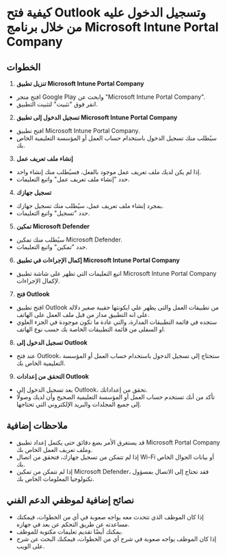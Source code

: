 # كيفية فتح Outlook وتسجيل الدخول عليه من خلال برنامج Microsoft Intune Portal Company

## الخطوات

1. **تنزيل تطبيق Microsoft Intune Portal Company**

- افتح متجر Google Play وابحث عن "Microsoft Intune Portal Company".
- انقر فوق "تثبيت" لتثبيت التطبيق.

2. **تسجيل الدخول إلى تطبيق Microsoft Intune Portal Company**

- افتح تطبيق Microsoft Intune Portal Company.
- سيُطلب منك تسجيل الدخول باستخدام حساب العمل أو المؤسسة التعليمية الخاص بك.

3. **إنشاء ملف تعريف عمل**

- إذا لم يكن لديك ملف تعريف عمل موجود بالفعل، فسيُطلب منك إنشاء واحد.
- حدد "إنشاء ملف تعريف عمل" واتبع التعليمات.

4. **تسجيل جهازك**

- بمجرد إنشاء ملف تعريف عمل، سيُطلب منك تسجيل جهازك.
- حدد "تسجيل" واتبع التعليمات.

5. **تمكين Microsoft Defender**

- سيُطلب منك تمكين Microsoft Defender.
- حدد "تمكين" واتبع التعليمات.

6. **إكمال الإجراءات في تطبيق Microsoft Intune Portal Company**

- اتبع التعليمات التي تظهر على شاشة تطبيق Microsoft Intune Portal Company لإكمال الإجراءات.

7. **فتح Outlook**

- افتح تطبيق Outlook من تطبيقات العمل والتى يظهر علي ايكونتها حقيبة صغير دلالة على انه التطبيق مدار من قبل ملف العمل على الهاتف.
- ستجده في قائمة التطبيقات المدارة، والتي عادة ما تكون موجودة في الجزء العلوي او السفلى من قائمة التطبيقات الخاصة بك حسب نوع الهاتف.

8. **تسجيل الدخول إلى Outlook**

- عند فتح Outlook، ستحتاج إلى تسجيل الدخول باستخدام حساب العمل أو المؤسسة التعليمية الخاص بك.

9. **التحقق من إعدادات Outlook**

- بعد تسجيل الدخول إلى Outlook، تحقق من إعداداتك.
- تأكد من أنك تستخدم حساب العمل أو المؤسسة التعليمية الصحيح وأن لديك وصولًا إلى جميع المجلدات والبريد الإلكتروني التي تحتاجها.

## ملاحظات إضافية

- قد يستغرق الأمر بضع دقائق حتى يكتمل إعداد تطبيق Microsoft Portal Company وملف تعريف العمل الخاص بك.
- إذا لم تتمكن من تسجيل جهازك، فتحقق من اتصال Wi-Fi أو بيانات الجوال الخاص بك.
- إذا لم تتمكن من تمكين Microsoft Defender، فقد تحتاج إلى الاتصال بمسؤول تكنولوجيا المعلومات الخاص بك.

## نصائح إضافية لموظفي الدعم الفني

- إذا كان الموظف الذي تتحدث معه يواجه صعوبة في أي من الخطوات، فيمكنك مساعدته عن طريق التحكم عن بعد في جهازه.
- يمكنك أيضًا تقديم تعليمات مكتوبة للموظف.
- إذا كان الموظف يواجه صعوبة في شرح أي من الخطوات، فيمكنك البحث عن شرح على الويب.
